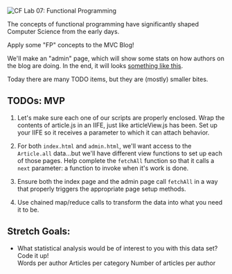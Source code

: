 ![CF](https://i.imgur.com/7v5ASc8.png)  Lab 07: Functional Programming

The concepts of functional programming have significantly shaped Computer Science from the early days.

Apply some "FP" concepts to the MVC Blog!

We'll make an "admin" page, which will show some stats on how authors on the blog are doing. In the end, it will looks [something like this](https://cf-mvc-blog--class07.aerobatic.io/admin.html).

Today there are many TODO items, but they are (mostly) smaller bites.

## TODOs: MVP

1. Let's make sure each one of our scripts are properly enclosed. Wrap the contents of article.js in an IIFE, just like articleView.js has been. Set up your IIFE so it receives a parameter to which it can attach behavior.  

1. For both `index.html` and `admin.html`, we'll want access to the `Article.all` data...but we'll have different view functions to set up each of those pages. Help complete the `fetchAll` function so that it calls a `next` parameter: a function to invoke when it's work is done.  

1. Ensure both the index page and the admin page call `fetchAll` in a way that properly triggers the appropriate page setup methods.  
1. Use chained map/reduce calls to transform the data into what you need it to be.  


## Stretch Goals:
- What statistical analysis would be of interest to you with this data set? Code it up!  
    Words per author
    Articles per category
    Number of articles per author 
